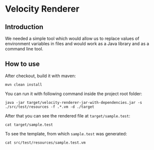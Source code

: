 Velocity Renderer
=================

## Introduction

We needed a simple tool which would allow us to replace values of
environment variables in files and would work as a Java library and as
a command line tool.

## How to use

After checkout, build it with maven:

```
mvn clean install
```  

You can run it with following command inside the project root folder:

```
java -jar target/velocity-renderer-jar-with-dependencies.jar -s ./src/test/resources -f .*.vm -d ./target
```

After that you can see the rendered file at `target/sample.test`:

```
cat target/sample.test
``` 

To see the template, from which `sample.test` was generated:

```
cat src/test/resources/sample.test.vm
```
